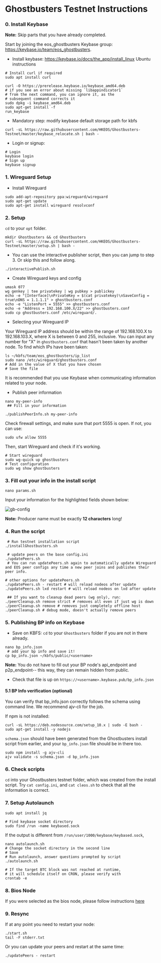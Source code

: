 # Ghostbusters Testnet Instructions

### 0. Install Keybase

**Note:** Skip parts that you have already completed.

Start by joining the eos_ghostbusters Keybase group: https://keybase.io/team/eos_ghostbusters.

- Install keybase: https://keybase.io/docs/the_app/install_linux
 Ubuntu instructions
 ```console
# Install curl if required
sudo apt install curl

curl -O https://prerelease.keybase.io/keybase_amd64.deb
# if you see an error about missing `libappindicator1`
# from the next command, you can ignore it, as the
# subsequent command corrects it
sudo dpkg -i keybase_amd64.deb
sudo apt-get install -f
run_keybase
 ```
 
 - Mandatory step: modify keybase default storage path for kbfs
 ```console
 curl -sL https://raw.githubusercontent.com/HKEOS/Ghostbusters-Testnet/master/keybase_relocate.sh | bash -
 ```
 
 - Login or signup:
 ```console
 # Login
 keybase login
 # Sign up
 keybase signup
 ```

### 1. Wireguard Setup

- Install Wireguard
```console
sudo add-apt-repository ppa:wireguard/wireguard
sudo apt-get update
sudo apt-get install wireguard resolvconf
```

### 2. Setup

`cd` to your `opt` folder.

```console
mkdir Ghostbusters && cd Ghostbusters
curl -sL https://raw.githubusercontent.com/HKEOS/Ghostbusters-Testnet/master/setup.sh | bash -
```

- You can use the interactive publisher script, then you can jump to step 3. Or skip this and follow along.
```console
./interactivePublish.sh
```

- Create Wireguard keys and config
```console
umask 077
wg genkey | tee privatekey | wg pubkey > publickey
echo -e "[Interface]\nPrivateKey = $(cat privatekey)\nSaveConfig = true\nDNS = 1.1.1.1" > ghostbusters.conf
echo -e "ListenPort = 5555" >> ghostbusters.conf
echo -e "Address = 192.168.100.X/22" >> ghostbusters.conf
sudo cp ghostbusters.conf /etc/wireguard/.
```

- Selecting your Wireguard IP

Your Wireguard IP address should be within the range of 192.168.100.X to 192.168.103.X, where X is between 0 and 255, inclusive.
You can input any number for "X" in `ghostbusters.conf` that hasn't been taken by another node. To find which IPs have been taken:
```console
ls ~/kbfs/team/eos_ghostbusters/ip_list
sudo nano /etc/wireguard/ghostbusters.conf
# Add in the value of X that you have chosen
# Save the file
```

It is recommended that you use Keybase when communicating information related to your node.

- Publish peer information
```console
nano my-peer-info
 ## Fill in your information

./publishPeerInfo.sh my-peer-info
```

Check firewall settings, and make sure that port 5555 is open. If not, you can use:
```console
sudo ufw allow 5555
```

Then, start Wireguard and check if it's working.

```console
# Start wireguard
sudo wg-quick up ghostbusters
# Test configuration
sudo wg show ghostbusters
```

### 3. Fill out your info in the install script

```console
nano params.sh
```
Input your information for the highlighted fields shown below:

![gb-config](https://github.com/HKEOS/Ghostbusters-Testnet/blob/master/gb-config.png)

**Note:** Producer name must be exactly **12 characters** long!

### 4. Run the script

```console
 # Run testnet installation script
./installGhostbusters.sh

 # update peers on the base config.ini
./updatePeers.sh
 # You can run updatePeers.sh again to automatically update Wireguard and EOS peer configs any time a new peer joins and publishes their peer info.

# other options for updatePeers.sh
./updatePeers.sh - restart # will reload nodeos after update
./updatePeers.sh lxd restart # will reload nodeos on lxd after update

 ## If you want to cleanup dead peers (wg only), run:
./peerCleanup.sh remove strict # removes all even if just wg is down
./peerCleanup.sh remove # removes just completely offline host
./peerCleanup.sh # debug mode, doesn't actually remove peers
```

### 5. Publishing BP info on Keybase

 - Save on KBFS:
 `cd` to your `Ghostbusters` folder if you are not in there already.
 ```console
 nano bp_info.json
  # add your bp info and save it!
 cp bp_info.json ~/kbfs/public/<username>
 ```
 **Note:** You do not have to fill out your BP node's api_endpoint and p2p_endpoint-- this way, they can remain hidden from public.
 
 - Check that file is up on `https://<username>.keybase.pub/bp_info.json`
 
#### 5.1 BP Info verification (optional)

 You can verify that bp_info.json correctly follows the schema using command line. We recommend ajv-cli for the job.
 
 If npm is not installed:
 ```console
curl -sL https://deb.nodesource.com/setup_10.x | sudo -E bash -
sudo apt-get install -y nodejs
 ```
 `schema.json` should have been generated from the Ghostbusters install script from earlier, and your `bp_info.json` file should be in there too.
 ```console
 sudo npm install -g ajv-cli
 ajv validate -s schema.json -d bp_info.json
```

### 6. Check scripts

`cd` into your Ghostbusters testnet folder, which was created from the install script.
Try `cat config.ini`, and `cat cleos.sh` to check that all the information is correct.

### 7. Setup Autolaunch

```console
sudo apt install jq

# Find keybase socket directory
sudo find /run -name keybased.sock
```
If the output is different from `/run/user/1000/keybase/keybased.sock`,
```console
nano autolaunch.sh
# Change the socket directory in the second line
# Save
# Run autolaunch, answer questions prompted by script
./autolaunch.sh

# If the target BTC block was not reached at runtime,
# it will schedule itself on CRON, please verify with
crontab -e

```

### 8. Bios Node

If you were selected as the bios node, please follow instructions [here](https://github.com/HKEOS/Ghostbusters-Testnet/blob/master/bios-node/bios-instructions.md)

### 9. Resync

If at any point you need to restart your node:
```console
./start.sh
tail -F stderr.txt
```
Or you can update your peers and restart at the same time:
```console
./updatePeers - restart
```
